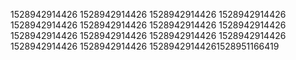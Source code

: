 1528942914426
1528942914426
1528942914426
1528942914426
1528942914426
1528942914426
1528942914426
1528942914426
1528942914426
1528942914426
1528942914426
1528942914426
1528942914426
1528942914426
15289429144261528951166419